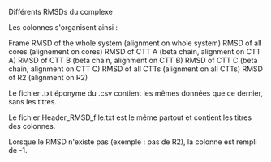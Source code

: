 Différents RMSDs du complexe





Les colonnes s'organisent ainsi :

Frame
RMSD of the whole system (alignment on whole system)
RMSD of all cores (alignement on cores)
RMSD of CTT A (beta chain, alignment on CTT A)
RMSD of CTT B (beta chain, alignment on CTT B)
RMSD of CTT C (beta chain, alignment on CTT C)
RMSD of all CTTs (alignment on all CTTs)
RMSD of R2 (alignment on R2)







Le fichier .txt éponyme du .csv contient les mêmes données que ce dernier, sans les titres.

Le fichier Header_RMSD_file.txt est le même partout et contient les titres des colonnes. 


Lorsque le RMSD n'existe pas (exemple : pas de R2), la colonne est rempli de -1. 
